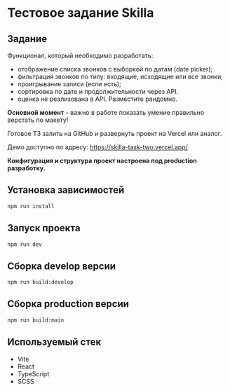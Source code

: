 # Тестовое задание Skilla

## Задание
Функционал, который необходимо разработать: 
- отображение списка звонков с выборкой по датам (date picker); 
- фильтрация звонков по типу: входящие, исходящие или все звонки;
- проигрывание записи (если есть); 
- сортировка по дате и продолжительности через API. 
- оценка не реализована в API. Разместите рандомно.

**Основной момент** - важно в работе показать умение правильно верстать по макету!

Готовое ТЗ залить на GitHub и развернуть проект на Vercel или аналог.

Демо доступно по адресу: https://skilla-task-two.vercel.app/

**Конфигурация и структура проект настроена под production разработку.**

## Установка зависимостей

```bash
npm run install
```

## Запуск проекта

```bash
npm run dev
```

## Сборка develop версии

```bash
npm run build:develop
```

## Сборка production версии

```bash
npm run build:main
```

## Используемый стек

- Vite
- React
- TypeScript
- SCSS